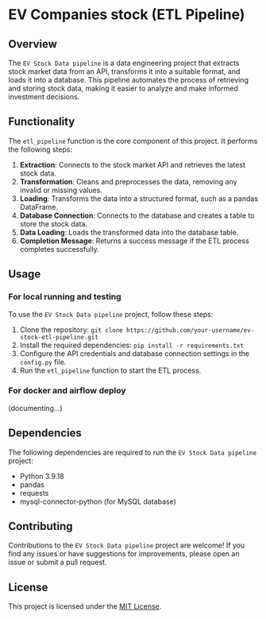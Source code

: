   # EV Companies stock (ETL Pipeline)

  ## Overview
  The `EV Stock Data pipeline` is a data engineering project that extracts stock market data from an API, transforms it into a suitable format, and loads it into a database. This pipeline automates the process of retrieving and storing stock data, making it easier to analyze and make informed investment decisions.

  ## Functionality
  The `etl_pipeline` function is the core component of this project. It performs the following steps:

  1. **Extraction**: Connects to the stock market API and retrieves the latest stock data.
  2. **Transformation**: Cleans and preprocesses the data, removing any invalid or missing values.
  3. **Loading**: Transforms the data into a structured format, such as a pandas DataFrame.
  4. **Database Connection**: Connects to the database and creates a table to store the stock data.
  5. **Data Loading**: Loads the transformed data into the database table.
  6. **Completion Message**: Returns a success message if the ETL process completes successfully.

  ## Usage

  ### For local running and testing
  To use the `EV Stock Data pipeline` project, follow these steps:

  1. Clone the repository: `git clone https://github.com/your-username/ev-stock-etl-pipeline.git`
  2. Install the required dependencies: `pip install -r requirements.txt`
  3. Configure the API credentials and database connection settings in the `config.py` file.
  4. Run the `etl_pipeline` function to start the ETL process.

  ### For docker and airflow deploy

  (documenting...)

  ## Dependencies
  The following dependencies are required to run the `EV Stock Data pipeline` project:

  - Python 3.9.18
  - pandas
  - requests
  - mysql-connector-python (for MySQL database)

  ## Contributing
  Contributions to the `EV Stock Data pipeline` project are welcome! If you find any issues or have suggestions for improvements, please open an issue or submit a pull request.

  ## License
  This project is licensed under the [MIT License](LICENSE).
